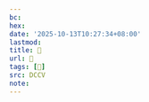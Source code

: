 ```yaml
---
bc:
hex:
date: '2025-10-13T10:27:34+08:00'
lastmod:
title: 􅅄
url: 􅅄
tags: [𨴀]
src: DCCV
note:
---
```

